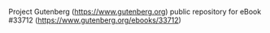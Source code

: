 Project Gutenberg (https://www.gutenberg.org) public repository for eBook #33712 (https://www.gutenberg.org/ebooks/33712)
